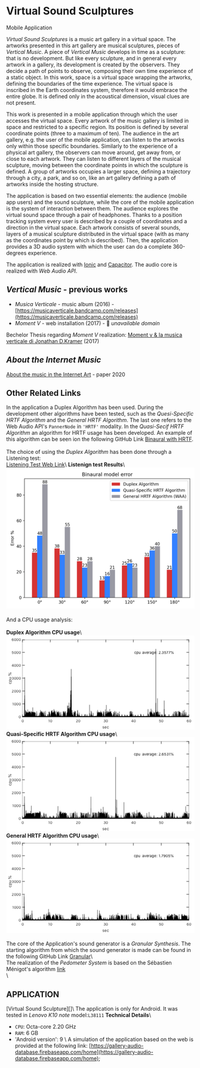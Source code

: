# Virtual Sound Sculptures
Mobile Application

_Virtual Sound Sculptures_ is a music art gallery in a virtual space. The artworks presented in this art gallery are musical sculptures, pieces of _Vertical Music_. A piece of _Vertical Music_ develops in time as a sculpture: that is no development. But like every sculpture, and in general every artwork in a gallery, its development is created by the observers. They decide a path of points to observe, composing their own time experience of a static object. In this work, space is a virtual space wrapping the artworks, defining the boundaries of the time experience. The virtual space is inscribed in the Earth coordinates system, therefore it would embrace the entire globe. It is defined only in the acoustical dimension, visual clues are not present.

This work is presented in a mobile application through which the user accesses the virtual space. Every artwork of the music gallery is limited in space and restricted to a specific region. Its position is defined by several coordinate points (three to a maximum of ten). The audience in the art gallery, e.g. the user of the mobile application, can listen to the artworks only within those specific boundaries. Similarly to the experience of a physical art gallery, the observers can move around, get away from, or close to each artwork. They can listen to different layers of the musical sculpture, moving between the coordinate points in which the sculpture is defined. A group of artworks occupies a larger space, defining a trajectory through a city, a park, and so on, like an art gallery defining a path of artworks inside the hosting structure. 

The application is based on two essential elements: the audience (mobile app users) and the sound sculpture, while the core of the mobile application is the system of interaction between them. The audience explores the virtual sound space through a pair of headphones. Thanks to a position tracking system every user is described by a couple of coordinates and a direction in the virtual space. Each artwork consists of several sounds, layers of a musical sculpture distributed in the virtual space (with as many as the coordinates point by which is described). Then, the application provides a 3D audio system with which the user can do a complete 360-degrees experience.

The application is realized with [Ionic](https://ionicframework.com/) and [Capacitor](https://capacitorjs.com/). The audio core is realized with _Web Audio API_.

## _Vertical Music_ - previous works
- _Musica Verticale_ - music album (2016) - [https://musicaverticale.bandcamp.com/releases](https://musicaverticale.bandcamp.com/releases)
- _Moment V_ - web installation (2017) - :no_entry_sign: *unavailable domain*

Bechelor Thesis regarding _Moment V_ realization: [Moment v & la musica verticale di Jonathan D.Kramer](https://github.com/alessandrofiordelmondo/virtual-sound-sculptures/blob/master/text/Moment%20v%20%26%20la%20musica%20verticale%20di%20Jonathan%20D.Kramer.pdf) (2017)

## _About the Internet Music_

[About the music in the Internet Art](https://github.com/alessandrofiordelmondo/virtual-sound-sculptures/blob/master/text/About%20the%20music%20in%20the%20Internet%20Art.pdf) - paper 2020

## Other Related Links
In the application a Duplex Algorithm has been used. During the development other algorithms have been tested, such as the _Quesi-Specific HRTF Algorithm_ and the _General HRTF Algorithm_. The last one refers to the Web Audio API's `PannerNode` in `'HRTF'` modality. In the _Quasi-Secif HRTF Algorithm_ an algorithm for HRTF usage has been developed. An example of this algorithm can be seen ion the following GitHub Link [Binaural with HRTF](https://github.com/alessandrofiordelmondo/Binaural-WAA).\
\
The choice of using the _Duplex Algorithm_ has been done through a Listening test:\
[Listening Test Web Link](https://test-audio-database.firebaseapp.com/test)\\
**Listenign test Results**\\
![Listening Test Results](/img/test-result.png)\
\
And a CPU usage analysis:\
\
**Duplex Algorithm CPU usage**\\
![Duplex Algorithm CPU usage](/img/cpuduplex.png)\
**Quasi-Specific HRTF Algorithm CPU usage**\\
![Quasi-Specific HRTF Algorithm CPU usage](/img/cpuhrtf.png)\
**General HRTF Algorithm CPU usage**\\
![General HRTF Algorithm CPU usage](/img/cpuwaa.png)\
\
The core of the Application's sound generator is a _Granular Synthesis_. The starting algorithm from which the sound generator is made can be found in the following GitHub Link [Granular](https://github.com/alessandrofiordelmondo/Granular-WAA)\ 
\
The realization of the _Pedometer System_ is based on the Sébastien Ménigot's algorithm [link](http://sebastien.menigot.free.fr/pedometer_explanations.html)\
\
## **APPLICATION**
[Virtual Sound Sculpture][]\\
The application is only for Android. It was tested in _Lenovo K10 note_ model:`L38111`
**Technical Details**\\
- `CPU`: Octa-core 2.20 GHz
- `RAM`: 6 GB
- 'Android version': 9
\\
A simulation of the application based on the web is provided at the following link: [https://gallery-audio-database.firebaseapp.com/home](https://gallery-audio-database.firebaseapp.com/home);
 
